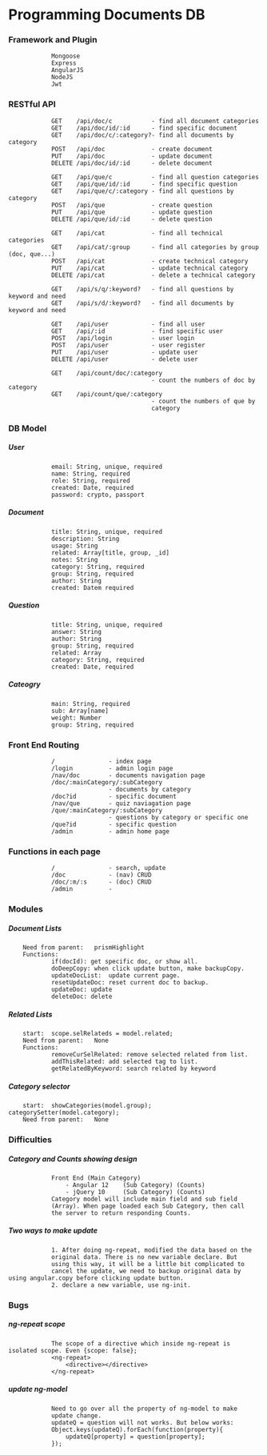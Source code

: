 # Programming Documents DB

### Framework and Plugin			
				Mongoose
				Express
				AngularJS
				NodeJS
				Jwt

### RESTful API
				GET    /api/doc/c			- find all document categories
                GET    /api/doc/id/:id     	- find specific document
                GET    /api/doc/c/:category?- find all documents by category
                POST   /api/doc             - create document
                PUT    /api/doc             - update document
                DELETE /api/doc/id/:id		- delete document

                GET    /api/que/c			- find all question categories
                GET    /api/que/id/:id     	- find specific question
                GET    /api/que/c/:category - find all questions by category
                POST   /api/que             - create question
                PUT    /api/que             - update question
                DELETE /api/que/id/:id		- delete question

                GET	   /api/cat             - find all technical categories
                GET	   /api/cat/:group		- find all categories by group (doc, que...)
                POST   /api/cat             - create technical category
                PUT    /api/cat             - update technical category
                DELETE /api/cat             - delete a technical category
				
				GET	   /api/s/q/:keyword?	- find all questions by keyword and need
				GET	   /api/s/d/:keyword?	- find all documents by keyword and need

				GET    /api/user     		- find all user
                GET    /api/:id      		- find specific user
                POST   /api/login    		- user login
                POST   /api/user     		- user register
                PUT    /api/user     		- update user
                DELETE /api/user     		- delete user

                GET	   /api/count/doc/:category
                							- count the numbers of doc by category
                GET	   /api/count/que/:category
                							- count the numbers of que by
                							category

### DB Model
##### User
				email: String, unique, required
				name: String, required
				role: String, required
				created: Date, required
				password: crypto, passport
##### Document
				title: String, unique, required
				description: String
				usage: String
				related: Array[title, group, _id]
				notes: String
				category: String, required
				group: String, required
				author: String
				created: Datem required
##### Question
				title: String, unique, required
				answer: String
				author: String
				group: String, required
				related: Array
				category: String, required
				created: Date, required
##### Cateogry
				main: String, required
				sub: Array[name]
				weight: Number
				group: String, required

### Front End Routing
				/				- index page
				/login			- admin login page
				/nav/doc		- documents navigation page
				/doc/:mainCategory/:subCategory
								- documents	by category
				/doc?id 		- specific document
				/nav/que		- quiz naviagation page
				/que/:mainCategory/:subCategory
								- questions	by category or specific one
				/que?id 		- specific question
				/admin			- admin home page

### Functions in each page
				/ 				- search, update
				/doc 			- (nav) CRUD
				/doc/:m/:s 		- (doc) CRUD
				/admin			- 

### Modules
##### Document Lists
		Need from parent:	prismHighlight
		Functions:
				if(docId): get specific doc, or show all.
				doDeepCopy: when click update button, make backupCopy.
				updateDocList:  update current page.
				resetUpdateDoc: reset current doc to backup.
				updateDoc: update
				deleteDoc: delete
##### Related Lists
		start:	scope.selRelateds = model.related;
		Need from parent:	None
		Functions:
				removeCurSelRelated: remove selected related from list.
				addThisRelated: add selected tag to list.
				getRelatedByKeyword: search related by keyword
##### Category selector
		start:	showCategories(model.group); categorySetter(model.category);
		Need from parent:	None
		

### Difficulties
##### Category and Counts showing design
				Front End (Main Category)
					- Angular 12	(Sub Category) (Counts)
					- jQuery 10		(Sub Category) (Counts)
				Category model will include main field and sub field
				(Array). When page loaded each Sub Category, then call
				the server to return responding Counts.
##### Two ways to make update
				1. After doing ng-repeat, modified the data based on the 
				original data. There is no new variable declare. But 
				using this way, it will be a little bit complicated to 
				cancel the update, we need to backup original data by using angular.copy before clicking update button.
				2. declare a new variable, use ng-init.

### Bugs
##### ng-repeat scope
				The scope of a directive which inside ng-repeat is isolated scope. Even {scope: false};
				<ng-repeat>
					<directive></directive>
				</ng-repeat>
##### update ng-model
				Need to go over all the property of ng-model to make
				update change.
				updateQ = question will not works. But below works:
				Object.keys(updateQ).forEach(function(property){
	          		updateQ[property] = question[property];
	          	});	
